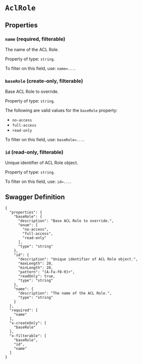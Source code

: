 # `AclRole` #







## Properties ##

### `name` (required, filterable) ###

The name of the ACL Role.


Property of type: `string`.


To filter on this field, use: `name=...`.


### `baseRole` (create-only, filterable) ###

Base ACL Role to override.


Property of type: `string`.

 
The following are valid values for the `baseRole` property:
  + `no-access`
  + `full-access`
  + `read-only`

To filter on this field, use: `baseRole=...`.


### `id` (read-only, filterable) ###

Unique identifier of ACL Role object.


Property of type: `string`.


To filter on this field, use: `id=...`.





## Swagger Definition ##

    {
      "properties": {
        "baseRole": {
          "description": "Base ACL Role to override.", 
          "enum": [
            "no-access", 
            "full-access", 
            "read-only"
          ], 
          "type": "string"
        }, 
        "id": {
          "description": "Unique identifier of ACL Role object.", 
          "maxLength": 20, 
          "minLength": 20, 
          "pattern": "[A-Fa-f0-9]+", 
          "readOnly": true, 
          "type": "string"
        }, 
        "name": {
          "description": "The name of the ACL Role.", 
          "type": "string"
        }
      }, 
      "required": [
        "name"
      ], 
      "x-createOnly": [
        "baseRole"
      ], 
      "x-filterable": [
        "baseRole", 
        "id", 
        "name"
      ]
    }

